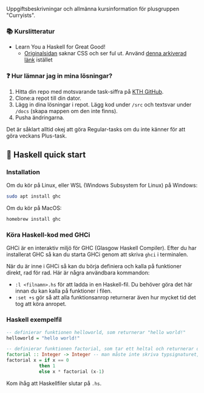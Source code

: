 Uppgiftsbeskrivningar och allmänna kursinformation för plusgruppen "Curryists".

### 📚️ Kurslitteratur
- Learn You a Haskell for Great Good!
  - [Originalsidan](https://learnyouahaskell.com/) saknar CSS och ser ful ut. Använd [denna arkiverad länk](https://archive.is/qvoOT) istället

### ❓️ Hur lämnar jag in mina lösningar?

1. Hitta din repo med motsvarande task-siffra på [KTH GitHub](https://gits-15.sys.kth.se/inda-24/).
2. Clone:a repot till din dator.
3. Lägg in dina lösningar i repot. Lägg kod under `/src` och textsvar under `/docs` (skapa mappen om den inte finns).
5. Pusha ändringarna.

Det är såklart alltid okej att göra Regular-tasks om du inte känner för att göra veckans Plus-task.

## 🍛 Haskell quick start

### Installation

Om du kör på Linux, eller WSL (Windows Subsystem for Linux) på Windows:
```bash
sudo apt install ghc
```
Om du kör på MacOS:
```bash
homebrew install ghc
```

### Köra Haskell-kod med GHCi

GHCi är en interaktiv miljö för GHC (Glasgow Haskell Compiler). Efter du har installerat GHC så kan du starta GHCi genom att skriva `ghci` i terminalen.

När du är inne i GHCi så kan du börja definiera och kalla på funktioner direkt, rad för rad. Här är några användbara kommandon:
- `:l <filnamn>.hs` för att ladda in en Haskell-fil. Du behöver göra det här innan du kan kalla på funktioner i filen.
- `:set +s` gör så att alla funktionsanrop returnerar även hur mycket tid det tog att köra anropet.

### Haskell exempelfil

```haskell
-- definierar funktionen helloworld, som returnerar "hello world!"
helloworld = "hello world!"

-- definierar funktionen factorial, som tar ett heltal och returnerar dess fakultet.
factorial :: Integer -> Integer -- man måste inte skriva typsignaturet, men det gör funktionen mer lättläslig.
factorial x = if x == 0
            then 1
            else x * factorial (x-1)
```

Kom ihåg att Haskellfiler slutar på `.hs`.
